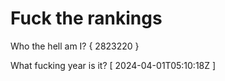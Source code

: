 # Fuck the rankings

Who the hell am I?
{ 2823220 }

What fucking year is it?
[ 2024-04-01T05:10:18Z ]
